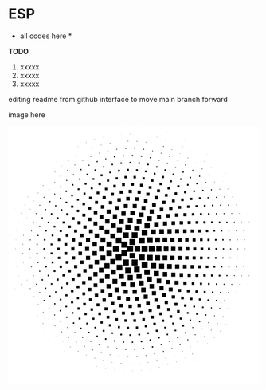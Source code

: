 # ESP

* all codes here *

**TODO**
1. xxxxx
2. xxxxx
3. xxxxx

editing readme from github interface to move main branch forward


image here

![Broken image](/images/logo.png)


